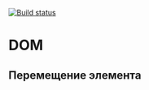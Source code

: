 [![Build status](https://ci.appveyor.com/api/projects/status/a4e9cm8lxpxnijr2/branch/main?svg=true)](https://ci.appveyor.com/project/borison4ik/ahj-dom/branch/main)

# DOM

## Перемещение элемента
